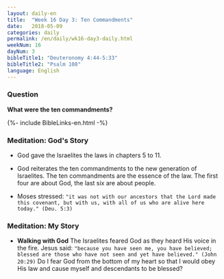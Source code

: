 ```yaml
---
layout: daily-en
title:  "Week 16 Day 3: Ten Commandments"
date:   2018-05-09
categories: daily
permalink: /en/daily/wk16-day3-daily.html
weekNum: 16
dayNum: 3
bibleTitle1: "Deuteronomy 4:44-5:33"
bibleTitle2: "Psalm 108"
language: English
---
```


### Question
**What were the ten commandments?**

{%- include BibleLinks-en.html -%}

### Meditation: God's Story
+ God gave the Israelites the laws in chapters 5 to 11.

+ God reiterates the ten commandments to the new generation of Israelites. The ten commandments are the essence of the law. The first four are about God, the last six are about people.

+ Moses stressed: `"it was not with our ancestors that the Lord made this covenant, but with us, with all of us who are alive here today." (Deu. 5:3)`

### Meditation: My Story
+ **Walking with God** The Israelites feared God as they heard His voice in the fire. Jesus said: `"because you have seen me, you have believed; blessed are those who have not seen and yet have believed." (John 20:29)` Do I fear God from the bottom of my heart so that I would obey His law and cause myself and descendants to be blessed?
